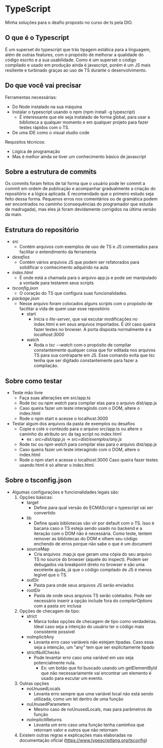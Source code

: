 # TypeScript
Minha soluções para o deafio proposto no curso de ts pela DIO.

## O que é o Typescript
É um superset do typescript que trás tipagem estática para a linguagem, além de outras features, com o propósito de melhorar a qualidade do código escrito e a sua usabilidade. Como é um superset o código compilado e usado em produção ainda é javascript, porém é um JS mais resiliente e turbinado graças ao uso de TS durante o desenvolvimento.

## Do que você vai precisar
Ferramentas necessárias:  
* Do Node instalado na sua máquina  
* Instalar o typescript usando o npm (npm install -g typescript)
    * É interessante que ele seja instalado de forma global, para usar a biblioteca a qualquer momento e em qualquer projeto para fazer testes rápidos com o TS.
* De uma IDE como o visual studio code  

Requisitos técnicos:  
* Lógica de programação
* Mas é melhor ainda se tiver um conhecimento básico de javascript  

## Sobre a estrutura de commits  
Os commits foram feitos de tal forma que o usuário pode ler commit a commit em ordem de publicação e acompanhar gradualmente a criação do repositório e a lógica aplicada. É recomendado que o primeiro estudo seja feito dessa forma. Pequenos erros nos comentários ou de gramática podem ser encontrados no caminho (consequências do programador que estuda de madrugada), mas eles já foram devidamente corrigidos na última versão da main.

## Estrutura do repositório 
* *src* 
    * Contém arquivos com exemplos de uso de TS e JS comentados para facilitar o entendimento da ferramenta
* *desafios*
    * Contém vários arquivos JS que podem ser refatorados para solidificar o conhecimento adquirido na aula
* *index.html*
    * É onde está a chamada para o arquivo app.js e pode ser manipulado a vontade para testarem seus scripts
* *tsconfig.json*
    * O coração do TS que configura suas funcionalidades.  
* *package.json*
    * Nesse arquivo foram colocados alguns scripts com o propósito de facilitar a vida de quem usar esse repositório
        * start
            * Inicia o *lite-server*, que vai escutar modificações no index.html e em seus arquivos importados. É útil caso queira fazer testes no browser. A porta disposta normalmente é a *localhost:3000*
        * watch  
            * Roda o *tsc --watch* com o propósito de compilar constantemente qualquer coisa que for editada nos arquivos TS para sua contraparte em JS. Esse comando evita que *tsc* tenha que ser digitado constantemente para fazer a compilação.  

## Sobre como testar 
* Teste mão livre
    * Faça suas alterações em src/app.ts
    * Rode *tsc* ou *npm watch* para compilar elas para o arquivo dist/app.js
    * Caso queira fazer um teste interagindo com o DOM, altere o index.html
    * Rode o npm start e acesse o localhost:3000
* Testar algum dos arquivos da pasta de exemplos ou desafios
    * Copie e cole o conteúdo para o arquivo src/app.ts ou altere o caminho do atributo src da tag script no index.html  
        * ex : *src=dist/app.js* -> *src=dist/exemplos/any.js*
    * Rode *tsc* ou *npm watch* para compilar elas para o arquivo dist/app.js
    * Caso queira fazer um teste interagindo com o DOM, altere o index.html
    * Rode o npm start e acesse o localhost:3000 
Caso queira fazer testes usando html é só alterar o index.html.

## Sobre o tsconfig.json  
* Algumas configurações e funcionalidades legais são:
    1. Opções básicas:
        * target
            * Define para qual versão do ECMAScript o typescript vai ser convertido
        * lib
            * Define quais bibliotecas vão vir por default com o TS. Isso é bacana caso o TS esteja sendo usado no backend e a iteração com o DOM não é necessária. Como teste, tentem remover as bibliotecas do DOM e olhem seu código enchendo de erros porque não sabe o que é um document
        * sourceMap
            * Cria arquivos .map.js que geram uma cópia do seu arquivo TS no source do browser (aquele do inspect). Podem ser debugados via breakpoint direto no browser e são uma excelente ajuda, já que o código compilado de JS é menos legível que o TS.
        * outDir
            * Pasta para onde seus arquivos JS serão enviados
        * rootDir
            * Pasta de onde seus arquivos TS serão coletados. Pode ser necessário inserir a opção include fora do *compilerOptions* com a pasta *src* inclusa
    2. Opções de checagem de tipo:
        * strict
            * Marca todas opções de checagem de tipo como verdadeiras. Ideal caso seja a intenção do usuário ter o código mais consistente possível
        * noImplicitAny
            * Levanta erro caso variáveis não estejam tipadas. Caso essa seja a intenção, um "any" tem que ser explicitamente tipado
        * strictNullChecks
            * Pode levantar erro caso uma variável em uso seja potencialmente nula. 
                * Ex: um botão que foi buscado usando um getElementById que não necessariamente vai encontrar um elemento é usado para escutar um evento.
    3. Outras opções
        * noUnusedLocals
            * Levanta erro sempre que uma variável local não está sendo utilizada, como um let dentro de uma função
        * nuUnusedParameters
            * Mesmo caso de noUnusedLocals, mas para parâmetros de função
        * noImplicitReturns
            * Levanta um erro caso uma função tenha caminhos que retornam valor e outros que não retornam
    4. Existem outras regras e explicações mais elaboradas na documentação oficial (https://www.typescriptlang.org/tsconfig)
   
